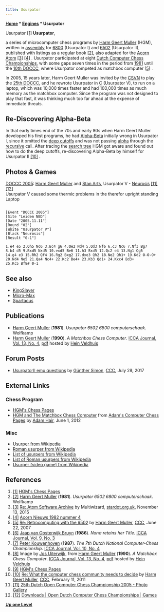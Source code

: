 ```yaml
---
title: Usurpator
---
```

**[Home](Home "Home") \* [Engines](Engines "Engines") \* Usurpator**



 [](http://home.hccnet.nl/h.g.muller/chess.html) Usurpator <a id="cite-note-1" href="#cite-ref-1">[1]</a> 
**Usurpator**,  

a series of microcomputer chess programs by [Harm Geert Muller](Harm_Geert_Muller "Harm Geert Muller") (HGM), written in [assembly](Assembly "Assembly") for [6800](6800 "6800") (Usurpator I) and [6502](6502 "6502") (Usurpator II), published with listings as a regular book <a id="cite-note-2" href="#cite-ref-2">[2]</a>, also adapted for the [Acorn Atom](Acorn_Atom "Acorn Atom") <a id="cite-note-3" href="#cite-ref-3">[3]</a> <a id="cite-note-4" href="#cite-ref-4">[4]</a> . Usurpator participated at eight [Dutch Computer Chess Championships](Dutch_Open_Computer_Chess_Championship "Dutch Open Computer Chess Championship"), with some gaps seven times in the period from [1981](DOCCC_1981 "DOCCC 1981") until the [10th DOCCC](DOCCC_1990 "DOCCC 1990"), where Usurpator competed as matchbox computer <a id="cite-note-5" href="#cite-ref-5">[5]</a> .


In 2005, 15 years later, Harm Geert Muller was invited by the [CSVN](CSVN "CSVN") to play the [25th DOCCC](DOCCC_2005 "DOCCC 2005"), and he rewrote Usurpator in [C](C "C") (Usurpator V), to run on a laptop, which was 10,000 times faster and had 100,000 times as much memory as the matchbox computer. Since the program was not designed to play that fast, it was thinking much too far ahead at the expense of immediate threats. 



## Re-Discovering Alpha-Beta


In that early times end of the 70s and early 80s when Harm Geert Muller developed his first programs, he had [Alpha-Beta](Alpha-Beta "Alpha-Beta") initially wrong in Usurpator I, since it omitted the [deep cutoffs](Beta-Cutoff#deep "Beta-Cutoff") and was not passing [alpha](Alpha "Alpha") through the [recursive](Recursion "Recursion") call. After tracing the [search tree](Search_Tree "Search Tree") HGM got aware and found out how to do the deep cutoffs, re-discovering Alpha-Beta by himself for Usurpator II <a id="cite-note-10" href="#cite-ref-10">[10]</a> .



## Photos & Games


 [](http://old.csvn.nl/gallery23.html) 
[DOCCC 2005](DOCCC_2005 "DOCCC 2005"): [Harm Geert Muller](Harm_Geert_Muller "Harm Geert Muller") and [Stan Arts](Stan_Arts "Stan Arts"), Usurpator V - [Neurosis](Neurosis "Neurosis") <a id="cite-note-11" href="#cite-ref-11">[11]</a> <a id="cite-note-12" href="#cite-ref-12">[12]</a>  
Usurpator V caused some thermic problems in the therefor upright standing Laptop 




```

[Event "DOCCC 2005"]
[Site "Leiden NED"]
[Date "2005.11.11"]
[Round "02"]
[White "Usurpator V"]
[Black "Neurosis"]
[Result "0-1"]

1.e4 e5 2.Qh5 Nc6 3.Bc4 g6 4.Qe2 Nd4 5.Qd3 Nf6 6.c3 Nc6 7.Nf3 Bg7
8.b4 d5 9.Bxd5 Nxd5 10.exd5 Be6 11.h3 Bxd5 12.Qc2 e4 13.Ng1 Qg5
14.g4 e3 15.Rh2 Qf4 16.Rg2 Bxg2 17.dxe3 Qh2 18.Ne2 Qh1+ 19.Kd2 O-O-O+
20.Nd4 Ne5 21.Qa4 Nc4+ 22.Kc2 Be4+ 23.Kb3 Qd1+ 24.Kxc4 Bd3+
25.Kc5 Bf8# 0-1

```

## See also


* [KingSlayer](index.php?title=KingSlayer&action=edit&redlink=1 "KingSlayer (page does not exist)")
* [Micro-Max](Micro-Max "Micro-Max")
* [Spartacus](Spartacus "Spartacus")


## Publications


* [Harm Geert Muller](Harm_Geert_Muller "Harm Geert Muller") (**1981**). *Usurpator 6502 6800 computerschaak*. Wolfkamp
* [Harm Geert Muller](Harm_Geert_Muller "Harm Geert Muller") (**1990**). *A Matchbox Chess Computer*. [ICCA Journal, Vol. 13, No. 4](ICGA_Journal#13_4 "ICGA Journal"), [pdf](http://tinyurl.com/h7yzxry) hosted by [Hein Veldhuis](Hein_Veldhuis "Hein Veldhuis")


## Forum Posts


* [UsurpatorII emu questions](http://www.talkchess.com/forum/viewtopic.php?t=64747) by [Günther Simon](G%C3%BCnther_Simon "Günther Simon"), [CCC](CCC "CCC"), July 28, 2017


## External Links


### Chess Program


* [HGM's Chess Pages](http://home.hccnet.nl/h.g.muller/chess.html)
* [HGM and The Matchbox Chess Computer](http://adamsccpages.blogspot.com/2012/06/hgm-and-matchbox-chess-computer.html) from [Adam's Computer Chess Pages](http://adamsccpages.blogspot.com/) by [Adam Hair](Adam_Hair "Adam Hair"), June 1, 2012


### Misc


* [Usurper from Wikipedia](https://en.wikipedia.org/wiki/Usurper)
* [Roman usurper from Wikipedia](https://en.wikipedia.org/wiki/Roman_usurper)
* [List of usurpers from Wikipedia](https://en.wikipedia.org/wiki/List_of_usurpers)
* [List of Roman usurpers from Wikipedia](https://en.wikipedia.org/wiki/List_of_Roman_usurpers)
* [Usurper (video game) from Wikipedia](https://en.wikipedia.org/wiki/Usurper_%28game%29)


## References


1. <a id="cite-ref-1" href="#cite-note-1">[1]</a> [HGM's Chess Pages](http://home.hccnet.nl/h.g.muller/chess.html)
2. <a id="cite-ref-2" href="#cite-note-2">[2]</a> [Harm Geert Muller](Harm_Geert_Muller "Harm Geert Muller") (**1981**). *Usurpator 6502 6800 computerschaak*. Wolfkamp
3. <a id="cite-ref-3" href="#cite-note-3">[3]</a> [Re: Atom Software Archive](http://stardot.org.uk/forums/viewtopic.php?t=6544&start=900#p124794) by Multiwizard, [stardot.org.uk](http://stardot.org.uk/forums/index.php), November 13, 2015
4. <a id="cite-ref-4" href="#cite-note-4">[4]</a> [Acorn Nieuws 1982 nummer 4](http://www.acornatom.nl/atom_nieuws/1982/nr4/19824015.htm)
5. <a id="cite-ref-5" href="#cite-note-5">[5]</a> [Re: Retrocomputing with the 6502](http://www.talkchess.com/forum/viewtopic.php?topic_view=threads&p=126155&t=14610) by [Harm Geert Muller](Harm_Geert_Muller "Harm Geert Muller"), [CCC](Computer_Chess_Forums "Computer Chess Forums"), June 22, 2007
6. <a id="cite-ref-6" href="#cite-note-6">[6]</a> [Jaap van Oosterwijk Bruyn](Jaap_van_Oosterwijk_Bruyn "Jaap van Oosterwijk Bruyn") (**1986**). *Nona retains her Title*. [ICCA Journal, Vol. 9, No. 3](ICGA_Journal#9_3 "ICGA Journal")
7. <a id="cite-ref-7" href="#cite-note-7">[7]</a> [Peter Kouwenhoven](Peter_Kouwenhoven "Peter Kouwenhoven") (**1987**). *The 7th Dutch National Computer-Chess Championship*. [ICCA Journal, Vol. 10, No. 4](ICGA_Journal#10_4 "ICGA Journal")
8. <a id="cite-ref-8" href="#cite-note-8">[8]</a> Image by [Jos Uiterwijk](Jos_Uiterwijk "Jos Uiterwijk"), from [Harm Geert Muller](Harm_Geert_Muller "Harm Geert Muller") (**1990**). *A Matchbox Chess Computer*. [ICCA Journal, Vol. 13, No. 4](ICGA_Journal#13_4 "ICGA Journal"), [pdf](http://tinyurl.com/h7yzxry) hosted by [Hein Veldhuis](Hein_Veldhuis "Hein Veldhuis")
9. <a id="cite-ref-9" href="#cite-note-9">[9]</a> [HGM's Chess Pages](http://home.hccnet.nl/h.g.muller/chess.html)
10. <a id="cite-ref-10" href="#cite-note-10">[10]</a> [Re: What the computer chess community needs to decide](http://www.talkchess.com/forum/viewtopic.php?topic_view=threads&p=394125&t=38007) by [Harm Geert Muller](Harm_Geert_Muller "Harm Geert Muller"), [CCC](Computer_Chess_Forums "Computer Chess Forums"), February 11, 2011
11. <a id="cite-ref-11" href="#cite-note-11">[11]</a> [25th Dutch Open Computer Chess Championship 2005 - Photo Gallery](http://old.csvn.nl/gallery23.html)
12. <a id="cite-ref-12" href="#cite-note-12">[12]</a> [Downloads | Open Dutch Computer Chess Championships | Games](http://www.csvn.nl/index.php?option=com_docman&task=cat_view&gid=37&Itemid=26&lang=en&limitstart=5)

**[Up one Level](Engines "Engines")**







 
